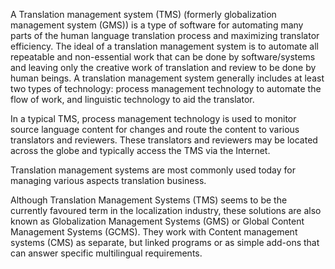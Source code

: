 A Translation management system (TMS) (formerly globalization management system (GMS)) is a type of software for automating many parts of the human language translation process and maximizing translator efficiency. The ideal of a translation management system is to automate all repeatable and non-essential work that can be done by software/systems and leaving only the creative work of translation and review to be done by human beings. A translation management system generally includes at least two types of technology: process management technology to automate the flow of work, and linguistic technology to aid the translator.

In a typical TMS, process management technology is used to monitor source language content for changes and route the content to various translators and reviewers. These translators and reviewers may be located across the globe and typically access the TMS via the Internet.

Translation management systems are most commonly used today for managing various aspects translation business. 

Although Translation Management Systems (TMS) seems to be the currently favoured term in the localization industry, these solutions are also known as Globalization Management Systems (GMS) or Global Content Management Systems (GCMS). They work with Content management systems (CMS) as separate, but linked programs or as simple add-ons that can answer specific multilingual requirements.

